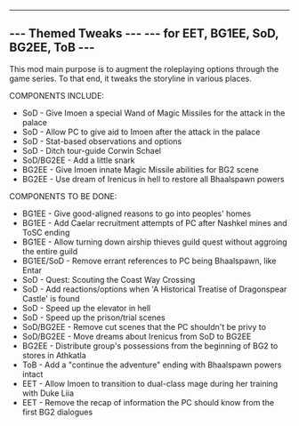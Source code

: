 -------------------------------------------------
---               Themed Tweaks               ---
---      for EET, BG1EE, SoD, BG2EE, ToB      ---
-------------------------------------------------

This mod main purpose is to augment the roleplaying options through the game series.  To that end, it tweaks the storyline in various places.

COMPONENTS INCLUDE:	
* SoD       - Give Imoen a special Wand of Magic Missiles for the attack in the palace
* SoD       - Allow PC to give aid to Imoen after the attack in the palace
* SoD       - Stat-based observations and options
* SoD       - Ditch tour-guide Corwin Schael
* SoD/BG2EE - Add a little snark
* BG2EE     - Give Imoen innate Magic Missile abilities for BG2 scene
* BG2EE     - Use dream of Irenicus in hell to restore all Bhaalspawn powers

COMPONENTS TO BE DONE:
* BG1EE		- Give good-aligned reasons to go into peoples' homes
* BG1EE     - Add Caelar recruitment attempts of PC after Nashkel mines and ToSC ending
* BG1EE		- Allow turning down airship thieves guild quest without aggroing the entire guild
* BG1EE/SoD - Remove errant references to PC being Bhaalspawn, like Entar
* SoD       - Quest: Scouting the Coast Way Crossing
* SoD       - Add reactions/options when 'A Historical Treatise of Dragonspear Castle' is found
* SoD       - Speed up the elevator in hell
* SoD       - Speed up the prison/trial scenes
* SoD/BG2EE - Remove cut scenes that the PC shouldn't be privy to 
* SoD/BG2EE - Move dreams about Irenicus from SoD to BG2EE
* BG2EE     - Distribute group's possessions from the beginning of BG2 to stores in Athkatla
* ToB       - Add a "continue the adventure" ending with Bhaalspawn powers intact
* EET       - Allow Imoen to transition to dual-class mage during her training with Duke Liia
* EET       - Remove the recap of information the PC should know from the first BG2 dialogues
